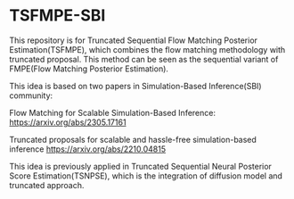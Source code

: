 # TSFMPE-SBI
This repository is for Truncated Sequential Flow Matching Posterior Estimation(TSFMPE), which combines the flow matching methodology with truncated proposal. This method can be seen as the sequential variant of FMPE(Flow Matching Posterior Estimation).

This idea is based on two papers in Simulation-Based Inference(SBI) community:

Flow Matching for Scalable Simulation-Based Inference: https://arxiv.org/abs/2305.17161

Truncated proposals for scalable and hassle-free simulation-based inference https://arxiv.org/abs/2210.04815

This idea is previously applied in Truncated Sequential Neural Posterior Score Estimation(TSNPSE), which is the integration of diffusion model and truncated approach.
